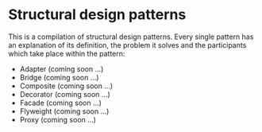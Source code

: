 # Structural design patterns
This is a compilation of structural design patterns. Every single pattern has an explanation of its definition, the problem it solves and the participants which take place within the pattern:
- Adapter (coming soon ...)
- Bridge (coming soon ...)
- Composite (coming soon ...)
- Decorator (coming soon ...)
- Facade (coming soon ...)
- Flyweight (coming soon ...)
- Proxy (coming soon ...)